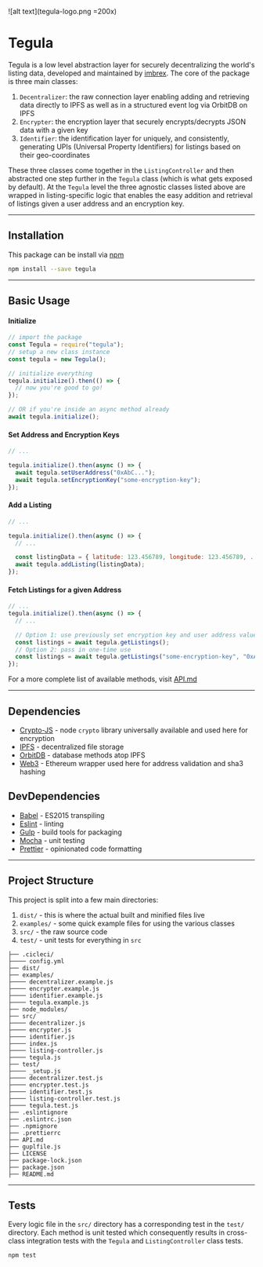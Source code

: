 <!-- <img src="https://s3.amazonaws.com/imbrex-bucket/img/imbrex_lettermark_logo.png" width="200"> -->
![alt text](tegula-logo.png =200x)
# Tegula

Tegula is a low level abstraction layer for securely decentralizing the world's listing data, developed and maintained by [imbrex](https://imbrex.io). The core of the package is three main classes:

1. `Decentralizer`: the raw connection layer enabling adding and retrieving data directly to IPFS as well as in a structured event log via OrbitDB on IPFS
2. `Encrypter`: the encryption layer that securely encrypts/decrypts JSON data with a given key
3. `Identifier`: the identification layer for uniquely, and consistently, generating UPIs (Universal Property Identifiers) for listings based on their geo-coordinates

These three classes come together in the `ListingController` and then abstracted one step further in the `Tegula` class (which is what gets exposed by default). At the `Tegula` level the three agnostic classes listed above are wrapped in listing-specific logic that enables the easy addition and retrieval of listings given a user address and an encryption key.

---

## Installation

This package can be install via [npm](https://www.npmjs.com/package/tegula)

```bash
npm install --save tegula
```

---

## Basic Usage

#### Initialize

```js
// import the package
const Tegula = require("tegula");
// setup a new class instance
const tegula = new Tegula();

// initialize everything
tegula.initialize().then(() => {
  // now you're good to go!
});

// OR if you're inside an async method already
await tegula.initialize();
```

#### Set Address and Encryption Keys

```js
// ...

tegula.initialize().then(async () => {
  await tegula.setUserAddress("0xAbC...");
  await tegula.setEncryptionKey("some-encryption-key");
});
```

#### Add a Listing

```js
// ...

tegula.initialize().then(async () => {
  // ...

  const listingData = { latitude: 123.456789, longitude: 123.456789, ... };
  await tegula.addListing(listingData);
});
```

#### Fetch Listings for a given Address

```js
// ...
tegula.initialize().then(async () => {
  // ...

  // Option 1: use previously set encryption key and user address values
  const listings = await tegula.getListings();
  // Option 2: pass in one-time use
  const listings = await tegula.getListings("some-encryption-key", "0xAbC");
});
```

For a more complete list of available methods, visit [API.md](API.md)

---

## Dependencies

- [Crypto-JS](https://www.npmjs.com/package/crypto-js) - node `crypto` library universally available and used here for encryption
- [IPFS](https://ipfs.io) - decentralized file storage
- [OrbitDB](https://github.com/orbitdb/orbit-db) - database methods atop IPFS
- [Web3](https://github.com/ethereum/web3.js/) - Ethereum wrapper used here for address validation and sha3 hashing

## DevDependencies

- [Babel](https://babeljs.io/) - ES2015 transpiling
- [Eslint](https://eslint.org/) - linting
- [Gulp](https://gulpjs.com/) - build tools for packaging
- [Mocha](https://mochajs.org/) - unit testing
- [Prettier](https://prettier.io/) - opinionated code formatting

---

## Project Structure

This project is split into a few main directories:

1. `dist/` - this is where the actual built and minified files live
2. `examples/` - some quick example files for using the various classes
3. `src/` - the raw source code
4. `test/` - unit tests for everything in `src`

```
├── .cicleci/
├──── config.yml
├── dist/
├── examples/
├──── decentralizer.example.js
├──── encrypter.example.js
├──── identifier.example.js
├──── tegula.example.js
├── node_modules/
├── src/
├──── decentralizer.js
├──── encrypter.js
├──── identifier.js
├──── index.js
├──── listing-controller.js
├──── tegula.js
├── test/
├──── _setup.js
├──── decentralizer.test.js
├──── encrypter.test.js
├──── identifier.test.js
├──── listing-controller.test.js
├──── tegula.test.js
├── .eslintignore
├── .eslintrc.json
├── .npmignore
├── .prettierrc
├── API.md
├── guplfile.js
├── LICENSE
├── package-lock.json
├── package.json
├── README.md
```

---

## Tests

Every logic file in the `src/` directory has a corresponding test in the `test/` directory. Each method is unit tested which consequently results in cross-class integration tests with the `Tegula` and `ListingController` class tests.

```bash
npm test
```
